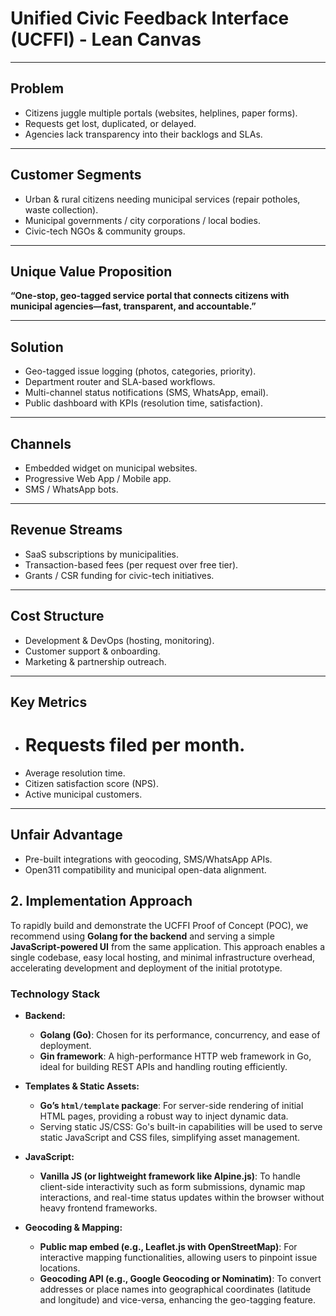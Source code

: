 # Unified Civic Feedback Interface (UCFFI) - Lean Canvas

---

## Problem

* Citizens juggle multiple portals (websites, helplines, paper forms).
* Requests get lost, duplicated, or delayed.
* Agencies lack transparency into their backlogs and SLAs.

---

## Customer Segments

* Urban & rural citizens needing municipal services (repair potholes, waste collection).
* Municipal governments / city corporations / local bodies.
* Civic-tech NGOs & community groups.

---

## Unique Value Proposition

**“One-stop, geo-tagged service portal that connects citizens with municipal agencies—fast, transparent, and accountable.”**

---

## Solution

* Geo-tagged issue logging (photos, categories, priority).
* Department router and SLA-based workflows.
* Multi-channel status notifications (SMS, WhatsApp, email).
* Public dashboard with KPIs (resolution time, satisfaction).

---

## Channels

* Embedded widget on municipal websites.
* Progressive Web App / Mobile app.
* SMS / WhatsApp bots.

---

## Revenue Streams

* SaaS subscriptions by municipalities.
* Transaction-based fees (per request over free tier).
* Grants / CSR funding for civic-tech initiatives.

---

## Cost Structure

* Development & DevOps (hosting, monitoring).
* Customer support & onboarding.
* Marketing & partnership outreach.

---

## Key Metrics

* # Requests filed per month.
* Average resolution time.
* Citizen satisfaction score (NPS).
* Active municipal customers.

---

## Unfair Advantage

* Pre-built integrations with geocoding, SMS/WhatsApp APIs.
* Open311 compatibility and municipal open-data alignment.

## 2. Implementation Approach

To rapidly build and demonstrate the UCFFI Proof of Concept (POC), we recommend using **Golang for the backend** and serving a simple **JavaScript-powered UI** from the same application. This approach enables a single codebase, easy local hosting, and minimal infrastructure overhead, accelerating development and deployment of the initial prototype.

### Technology Stack

* **Backend:**
    * **Golang (Go)**: Chosen for its performance, concurrency, and ease of deployment.
    * **Gin framework**: A high-performance HTTP web framework in Go, ideal for building REST APIs and handling routing efficiently.

* **Templates & Static Assets:**
    * **Go’s `html/template` package**: For server-side rendering of initial HTML pages, providing a robust way to inject dynamic data.
    * Serving static JS/CSS: Go's built-in capabilities will be used to serve static JavaScript and CSS files, simplifying asset management.

* **JavaScript:**
    * **Vanilla JS (or lightweight framework like Alpine.js)**: To handle client-side interactivity such as form submissions, dynamic map interactions, and real-time status updates within the browser without heavy frontend frameworks.

* **Geocoding & Mapping:**
    * **Public map embed (e.g., Leaflet.js with OpenStreetMap)**: For interactive mapping functionalities, allowing users to pinpoint issue locations.
    * **Geocoding API (e.g., Google Geocoding or Nominatim)**: To convert addresses or place names into geographical coordinates (latitude and longitude) and vice-versa, enhancing the geo-tagging feature.